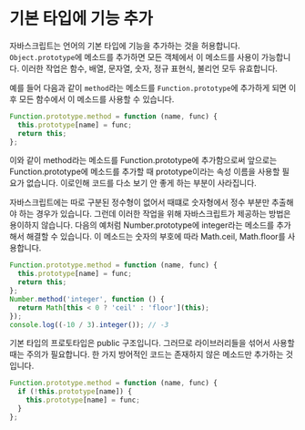 # 기본 타입에 기능 추가

자바스크립트는 언어의 기본 타입에 기능을 추가하는 것을 허용합니다. `Object.prototype`에 메소드를 추가하면 모든 객체에서 이 메소드를 사용이 가능합니다. 이러한 작업은 함수, 배열, 문자열, 숫자, 정규 표현식, 불리언 모두 유효합니다.

예를 들어 다음과 같이 `method`라는 메소드를 `Function.prototype`에 추가하게 되면 이후 모든 함수에서 이 메소드를 사용할 수 있습니다.

```js
Function.prototype.method = function (name, func) {
  this.prototype[name] = func;
  return this;
};
```

이와 같이 method라는 메소드를 Function.prototype에 추가함으로써 앞으로는 Function.prototype에 메소드를 추가할 때 prototype이라는 속성 이름을 사용할 필요가 없습니다. 이로인해 코드를 다소 보기 안 좋게 하는 부분이 사라집니다.

자바스크립트에는 따로 구분된 정수형이 없어서 때떄로 숫자형에서 정수 부분만 추출해야 하는 경우가 있습니다. 그런데 이러한 작업을 위해 자바스크립트가 제공하는 방법은 용이하지 않습니다. 다음의 예처럼 Number.prototype에 integer라는 메소드를 추가해서 해결할 수 있습니다. 이 메소드는 숫자의 부호에 따라 Math.ceil, Math.floor를 사용합니다.

```js
Function.prototype.method = function (name, func) {
  this.prototype[name] = func;
  return this;
};
Number.method('integer', function () {
  return Math[this < 0 ? 'ceil' : 'floor'](this);
});
console.log((-10 / 3).integer()); // -3
```

기본 타입의 프로토타입은 public 구조입니다. 그러므로 라이브러리들을 섞어서 사용할 때는 주의가 필요합니다. 한 가지 방어적인 코드는 존재하지 않은 메소드만 추가하는 것 입니다.

```js
Function.prototype.method = function (name, func) {
  if (!this.prototype[name]) {
    this.prototype[name] = func;
  }
};
```
